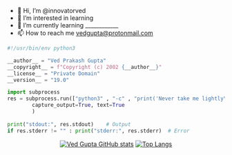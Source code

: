 - 👋 Hi, I’m @innovatorved
- 👀 I’m interested in learning
- 🌱 I’m currently learning ____________
- 📫 How to reach me vedgupta@protonmail.com

```python
#!/usr/bin/env python3

__author__ = "Ved Prakash Gupta"
__copyright__ = f"Copyright (c) 2002 {__author__}"
__license__ = "Private Domain"
__version__ = "19.0"

import subprocess
res = subprocess.run(["python3" , "-c" , "print('Never take me lightly\nI am Coming')"],
		capture_output=True, text=True
		)
        
print("stdout:", res.stdout)	# Output
if res.stderr != "" : print("stderr:", res.stderr)	# Error

```

<center>
	
[![Ved Gupta GitHub stats](https://github-readme-stats.vercel.app/api?username=innovatorved&show_icons=true&theme=cobalt)](https://github.com/innovatorved/)
[![Top Langs](https://github-readme-stats.vercel.app/api/top-langs/?username=innovatorved&layout=compact&theme=cobalt)](https://github.com/innovatorved/)
	
</center>
